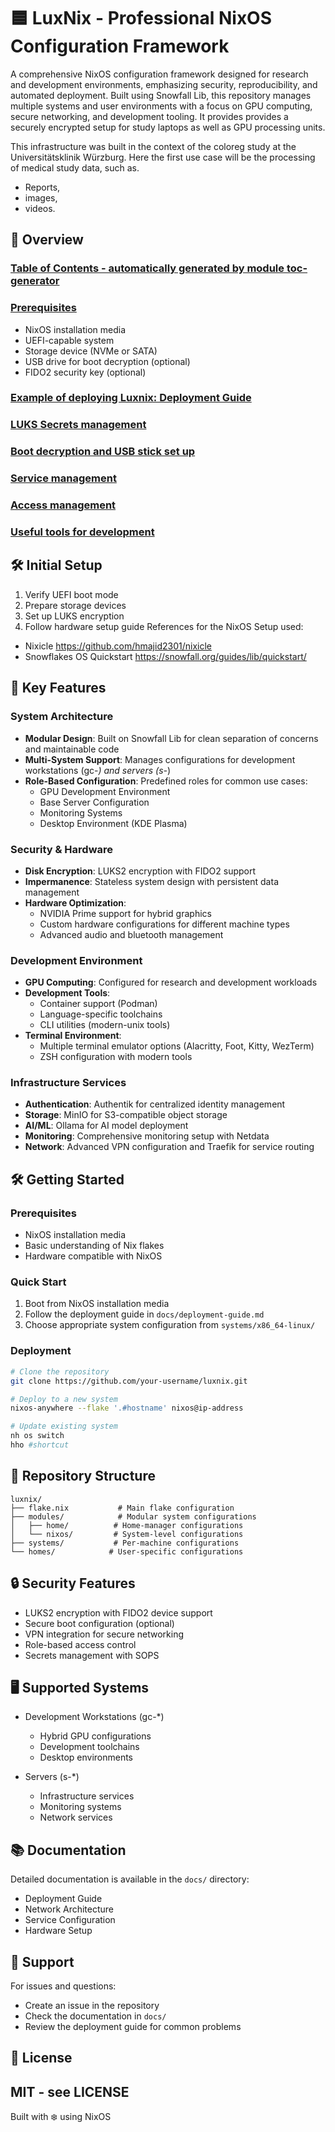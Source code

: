 #  🟦 LuxNix - Professional NixOS Configuration Framework

A comprehensive NixOS configuration framework designed for research and development environments, emphasizing security, reproducibility, and automated deployment. Built using Snowfall Lib, this repository manages multiple systems and user environments with a focus on GPU computing, secure networking, and development tooling. It provides provides a securely encrypted setup for study laptops as well as GPU processing units. 

This infrastructure was built in the context of the coloreg study at the Universitätsklinik Würzburg. Here the first use case will be the processing of medical study data, such as. 

- Reports,
- images,
- videos.

## 🔎 Overview 


### [Table of Contents - automatically generated by module toc-generator](TABLE_OF_CONTENTS.md)
### [Prerequisites](docs/hardware-setup.md#hardware-setup)
- NixOS installation media
- UEFI-capable system
- Storage device (NVMe or SATA)
- USB drive for boot decryption (optional)
- FIDO2 security key (optional)
### [Example of deploying Luxnix: Deployment Guide](docs/deployment-guide.md#Deployment)
### [LUKS Secrets management](docs/security.md#luks-encryption-management)
### [Boot decryption and USB stick set up](docs/security.md#boot-decryption-usb-stick-setup)
### [Service management](docs/service-architecture.md#overview)
### [Access management](docs/access-management.md#access-control)
### [Useful tools for development](docs/development.md#development)

## 🛠️ Initial Setup
1. Verify UEFI boot mode
2. Prepare storage devices
3. Set up LUKS encryption
4. Follow hardware setup guide
References for the NixOS Setup used:

- Nixicle https://github.com/hmajid2301/nixicle
- Snowflakes OS Quickstart https://snowfall.org/guides/lib/quickstart/

## 🚀 Key Features

### System Architecture
- **Modular Design**: Built on Snowfall Lib for clean separation of concerns and maintainable code
- **Multi-System Support**: Manages configurations for development workstations (gc-*) and servers (s-*)
- **Role-Based Configuration**: Predefined roles for common use cases:
  - GPU Development Environment
  - Base Server Configuration
  - Monitoring Systems
  - Desktop Environment (KDE Plasma)

### Security & Hardware
- **Disk Encryption**: LUKS2 encryption with FIDO2 support
- **Impermanence**: Stateless system design with persistent data management
- **Hardware Optimization**:
  - NVIDIA Prime support for hybrid graphics
  - Custom hardware configurations for different machine types
  - Advanced audio and bluetooth management

### Development Environment
- **GPU Computing**: Configured for research and development workloads
- **Development Tools**:
  - Container support (Podman)
  - Language-specific toolchains
  - CLI utilities (modern-unix tools)
- **Terminal Environment**:
  - Multiple terminal emulator options (Alacritty, Foot, Kitty, WezTerm)
  - ZSH configuration with modern tools

### Infrastructure Services
- **Authentication**: Authentik for centralized identity management
- **Storage**: MinIO for S3-compatible object storage
- **AI/ML**: Ollama for AI model deployment
- **Monitoring**: Comprehensive monitoring setup with Netdata
- **Network**: Advanced VPN configuration and Traefik for service routing

## 🛠 Getting Started

### Prerequisites
- NixOS installation media
- Basic understanding of Nix flakes
- Hardware compatible with NixOS

### Quick Start
1. Boot from NixOS installation media
2. Follow the deployment guide in `docs/deployment-guide.md`
3. Choose appropriate system configuration from `systems/x86_64-linux/`

### Deployment
```bash
# Clone the repository
git clone https://github.com/your-username/luxnix.git

# Deploy to a new system
nixos-anywhere --flake '.#hostname' nixos@ip-address

# Update existing system
nh os switch
hho #shortcut
```

## 📁 Repository Structure

```
luxnix/
├── flake.nix           # Main flake configuration
├── modules/            # Modular system configurations
│   ├── home/          # Home-manager configurations
│   └── nixos/         # System-level configurations
├── systems/           # Per-machine configurations
└── homes/            # User-specific configurations
```

## 🔒 Security Features

- LUKS2 encryption with FIDO2 device support
- Secure boot configuration (optional)
- VPN integration for secure networking
- Role-based access control
- Secrets management with SOPS

## 🖥️ Supported Systems

- Development Workstations (gc-*)
  - Hybrid GPU configurations
  - Development toolchains
  - Desktop environments

- Servers (s-*)
  - Infrastructure services
  - Monitoring systems
  - Network services

## 📚 Documentation

Detailed documentation is available in the `docs/` directory:
- Deployment Guide
- Network Architecture
- Service Configuration
- Hardware Setup

## 🛟 Support

For issues and questions:
- Create an issue in the repository
- Check the documentation in `docs/`
- Review the deployment guide for common problems

## 📜 License

MIT - see LICENSE
---

Built with ❄️ using NixOS

